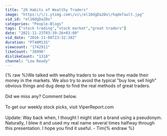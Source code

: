 ```yaml
---
title: "20 Habits of Wealthy Traders"
image: "https:\/\/i.ytimg.com\/vi\/el10dgDa2Do\/hqdefault.jpg"
vid_id: "el10dgDa2Do"
categories: "People-Blogs"
tags: ["stock trading","stock market","great traders"]
date: "2021-11-23T03:39:26+03:00"
vid_date: "2016-11-08T23:32:38Z"
duration: "PT40M13S"
viewcount: "1742911"
likeCount: "38996"
dislikeCount: "1318"
channel: "Low Ready"
---
```

{% raw %}We talked with wealthy traders to see how they made their money in the markets. We also try to avoid the typical &quot;buy low, sell high&quot; obvious things and dug deep to find the real methods of great traders.<br /><br />Did we miss any? Comment below.<br /><br />To get our weekly stock picks, visit ViperReport.com<br /><br />Update: Way back when, I thought I might start a brand using a pseudonym. Naturally, I blew it and used my real name several times halfway through this presentation.  I hope you find it useful. - Tim{% endraw %}
